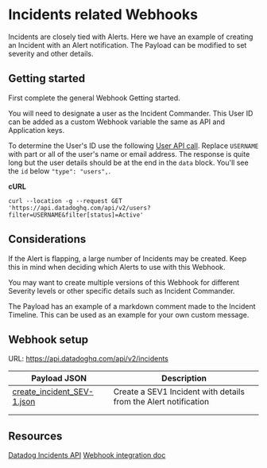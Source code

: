 # Incidents related Webhooks
Incidents are closely tied with Alerts. Here we have an example of creating an Incident with an Alert notification. The Payload can be modified to set severity and other details.

## Getting started
First complete the general Webhook Getting started.

You will need to designate a user as the Incident Commander. This User ID can be added as a custom Webhook variable the same as API and Application keys.

To determine the User's ID use the following [User API call](https://docs.datadoghq.com/api/latest/users/). Replace `USERNAME` with part or all of the user's name or email address. The response is quite long but the user details should be at the end in the `data` block. You'll see the `id` below `"type": "users",`.

**cURL**
```
curl --location -g --request GET 'https://api.datadoghq.com/api/v2/users?filter=USERNAME&filter[status]=Active'
```

## Considerations
If the Alert is flapping, a large number of Incidents may be created. Keep this in mind when deciding which Alerts to use with this Webhook.

You may want to create multiple versions of this Webhook for different Severity levels or other specific details such as Incident Commander.

The Payload has an example of a markdown comment made to the Incident Timeline. This can be used as an example for your own custom message.

## Webhook setup
URL: https://api.datadoghq.com/api/v2/incidents

| Payload JSON               | Description                                                     |
|----------------------------|-----------------------------------------------------------------|
| [create_incident_SEV-1.json](webhooks/Incidents/create_incident_SEV-1.json) | Create a SEV1 Incident with details from the Alert notification |
|                            |                                                                 |
|                            |                                                                 |

## Resources
[Datadog Incidents API](https://docs.datadoghq.com/api/latest/incidents/)
[Webhook integration doc](https://docs.datadoghq.com/integrations/webhooks)